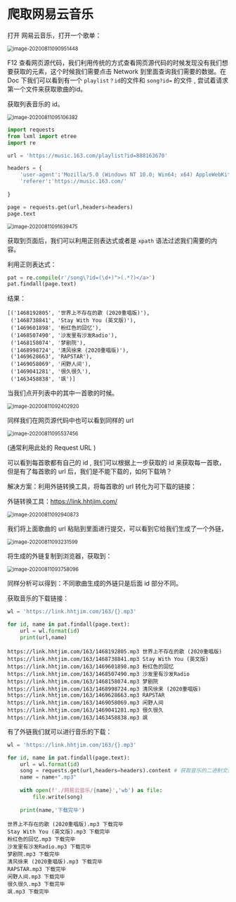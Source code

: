 # 爬取网易云音乐

打开 网易云音乐，打开一个歌单：

<img src=".\img\image-20200811090951448.png" alt="image-20200811090951448" style="zoom:80%;" />



F12 查看网页源代码，我们利用传统的方式查看网页源代码的时候发现没有我们想要获取的元素，这个时候我们需要点击 Network 到里面查询我们需要的数据。在 Doc 下我们可以看到有一个 `playlist？id`的文件和 `song?id=` 的文件 , 尝试着请求第一个文件来获取歌曲的id。

获取列表音乐的 id。

<img src=".\img\image-20200811095106382.png" alt="image-20200811095106382" style="zoom:80%;" />

```python
import requests
from lxml import etree
import re

url = 'https://music.163.com/playlist?id=888163670'

headers = {
    'user-agent':'Mozilla/5.0 (Windows NT 10.0; Win64; x64) AppleWebKit/537.36 (KHTML, like Gecko) Chrome/84.0.4147.105 Safari/537.36',
    'referer':'https://music.163.com/'
    
}

page = requests.get(url,headers=headers)
page.text
```

<img src=".\img\image-20200811091639475.png" alt="image-20200811091639475" style="zoom:80%;" />

获取到页面后，我们可以利用正则表达式或者是 `xpath` 语法过滤我们需要的内容。

利用正则表达式：

```python
pat = re.compile(r'/song\?id=(\d+)">(.*?)</a>')
pat.findall(page.text)
```

结果：

```
[('1468192805', '世界上不存在的歌 (2020重唱版)'),
 ('1468738841', 'Stay With You (英文版)'),
 ('1469601898', '粉红色的回忆'),
 ('1468507490', '沙发里有沙发Radio'),
 ('1468158074', '梦剧院'),
 ('1468998724', '清风徐来 (2020重唱版)'),
 ('1469628663', 'RAPSTAR'),
 ('1469058069', '闲野人间'),
 ('1469041281', '很久很久'),
 ('1463458838', '飒')]
```

当我们点开列表中的其中一首歌的时候。

<img src=".\img\image-20200811092402920.png" alt="image-20200811092402920" style="zoom:80%;" />

同样我们在网页源代码中也可以看到同样的 url

<img src=".\img\image-20200811095537456.png" alt="image-20200811095537456" style="zoom:80%;" />

(通常利用此处的 Request URL )

可以看到每首歌都有自己的 id , 我们可以根据上一步获取的 id 来获取每一首歌，但是有了每首歌的 url 后，我们是不能下载的，如何下载呐？

解决方案：利用外链转换工具，将每首歌的 url 转化为可下载的链接：

外链转换工具：https://link.hhtjim.com/

<img src=".\img\image-20200811092940873.png" alt="image-20200811092940873" style="zoom:80%;" />

我们将上面歌曲的 url 粘贴到里面进行提交，可以看到它给我们生成了一个外链，

<img src=".\img\image-20200811093231599.png" alt="image-20200811093231599" style="zoom:80%;" />

将生成的外链复制到浏览器，获取到：

<img src=".\img\image-20200811093758096.png" alt="image-20200811093758096" style="zoom:80%;" />

同样分析可以得到：不同歌曲生成的外链只是后面 id 部分不同。

获取音乐的下载链接：

```python
wl = 'https://link.hhtjim.com/163/{}.mp3'

for id, name in pat.findall(page.text):
    url = wl.format(id) 
    print(url,name)
```

```
https://link.hhtjim.com/163/1468192805.mp3 世界上不存在的歌 (2020重唱版)
https://link.hhtjim.com/163/1468738841.mp3 Stay With You (英文版)
https://link.hhtjim.com/163/1469601898.mp3 粉红色的回忆
https://link.hhtjim.com/163/1468507490.mp3 沙发里有沙发Radio
https://link.hhtjim.com/163/1468158074.mp3 梦剧院
https://link.hhtjim.com/163/1468998724.mp3 清风徐来 (2020重唱版)
https://link.hhtjim.com/163/1469628663.mp3 RAPSTAR
https://link.hhtjim.com/163/1469058069.mp3 闲野人间
https://link.hhtjim.com/163/1469041281.mp3 很久很久
https://link.hhtjim.com/163/1463458838.mp3 飒
```

有了外链我们就可以进行音乐的下载：

```python
wl = 'https://link.hhtjim.com/163/{}.mp3'

for id, name in pat.findall(page.text):
    url = wl.format(id)
    song = requests.get(url,headers=headers).content # 获取音乐的二进制文件
    name = name+".mp3"
    
    with open(f'./网易云音乐/{name}','wb') as file:
        file.write(song)   
    
    print(name,'下载完毕')
```

```
世界上不存在的歌 (2020重唱版).mp3 下载完毕
Stay With You (英文版).mp3 下载完毕
粉红色的回忆.mp3 下载完毕
沙发里有沙发Radio.mp3 下载完毕
梦剧院.mp3 下载完毕
清风徐来 (2020重唱版).mp3 下载完毕
RAPSTAR.mp3 下载完毕
闲野人间.mp3 下载完毕
很久很久.mp3 下载完毕
飒.mp3 下载完毕
```

